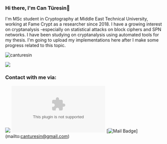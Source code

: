 
### Hi there, I'm Can Türesin👋 

I'm  MSc student in Cryptography at Middle East Technical University, working at Fame Crypt as a researcher since 2018. I have a growing interest on cryptanalysis -especially on statistical attacks on block ciphers and SPN networks. I have been studying on cryptanalysis using automated tools for my thesis. I'm going to upload my implementations here after I make some progress related to this topic.

<img src="https://komarev.com/ghpvc/?username=canturesin&color=red" alt="canturesin" /> </p>

[![](https://img.shields.io/github/followers/canturesin?style=social)](https://www.github.com/canturesin)

### Contact with me via:
[![](https://img.shields.io/badge/linkedin-%230077B5.svg?&style=for-the-badge&logo=linkedin&logoColor=white)](https://www.linkedin.com/in/canturesin/)
![Metu_Mail can.turesin@metu.edu.tr](https://img.shields.io/badge/Metu_Mail-can.turesin@metu.edu.tr-red.svg&link=mailto:canturesin@gmail.com)
[![Mail Badge](https://img.shields.io/badge/canturesin@gmail.com-c14438?style=for-the-badge&logo=Gmail&logoColor=white&link=mailto:canturesin@gmail.com)]
(mailto:canturesin@gmail.com)


<!--
**canturesin/canturesin** is a ✨ _special_ ✨ repository because its `README.md` (this file) appears on your GitHub profile.

Here are some ideas to get you started:

- 🔭 I’m currently working on ...
- 🌱 I’m currently learning ...
- 👯 I’m looking to collaborate on ...
- 🤔 I’m looking for help with ...
- 💬 Ask me about ...
- 📫 How to reach me: ...
- 😄 Pronouns: ...
- ⚡ Fun fact: ...
-->
